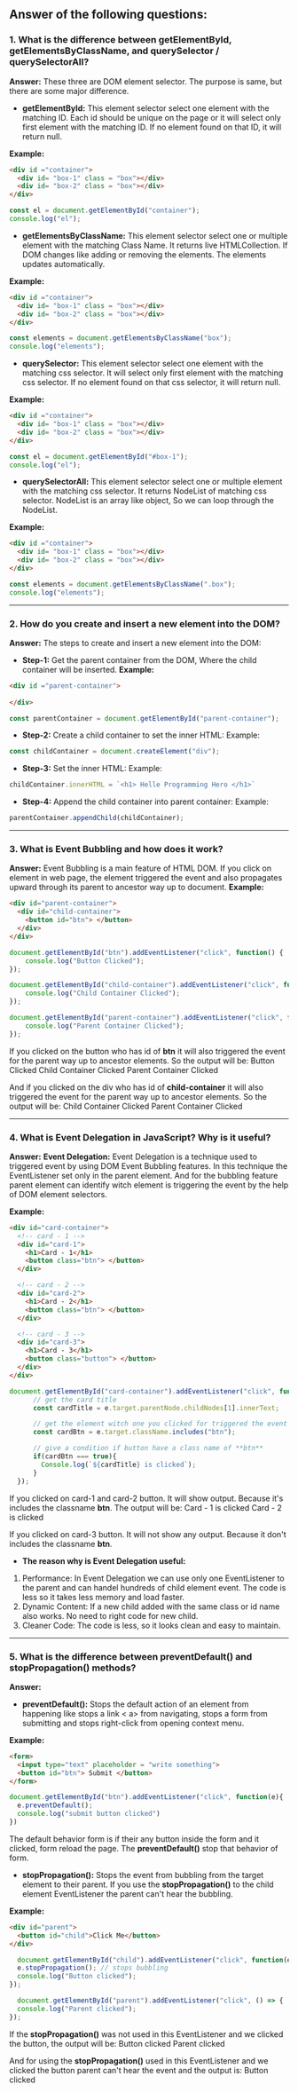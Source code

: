 ## Answer of the following questions:

### 1. What is the difference between **getElementById, getElementsByClassName, and querySelector / querySelectorAll**?

**Answer:** These three are DOM element selector. The purpose is same, but there are some major difference.

- **getElementById:** This element selector select one element with the matching ID. Each id should be unique on the page or it will select only first element with the matching ID. If no element found on that ID, it will return null.

**Example:**
```html
<div id ="container">
  <div id= "box-1" class = "box"></div>
  <div id= "box-2" class = "box"></div>
</div>
```
```javascript
const el = document.getElementById("container");
console.log("el");
```

- **getElementsByClassName:** This element selector select one or multiple element with the matching Class Name. It returns live HTMLCollection. If DOM changes like adding or removing the elements. The elements updates automatically.

**Example:**
```html
<div id ="container">
  <div id= "box-1" class = "box"></div>
  <div id= "box-2" class = "box"></div>
</div>
```

```javascript
const elements = document.getElementsByClassName("box");
console.log("elements");
```

- **querySelector:** This element selector select one element with the matching css selector. It will select only first element with the matching css selector. If no element found on that css selector, it will return null.

**Example:**
```html
<div id ="container">
  <div id= "box-1" class = "box"></div>
  <div id= "box-2" class = "box"></div>
</div>
```

```javascript
const el = document.getElementById("#box-1");
console.log("el");
```

- **querySelectorAll:** This element selector select one or multiple element with the matching css selector. It returns NodeList of matching css selector. NodeList is an array like object, So we can loop through the NodeList.

**Example:**

```html
<div id ="container">
  <div id= "box-1" class = "box"></div>
  <div id= "box-2" class = "box"></div>
</div>
```

```javascript
const elements = document.getElementsByClassName(".box");
console.log("elements");
```

---

### 2. How do you **create and insert a new element into the DOM**?

**Answer:** The steps to create and insert a new element into the DOM:

- **Step-1:** Get the parent container from the DOM, Where the child container will be inserted.
**Example:**
```html
<div id ="parent-container">
 
</div>
```
```javascript
const parentContainer = document.getElementById("parent-container");
```

- **Step-2:** Create a child container to set the inner HTML:
Example: 
```javascript
const childContainer = document.createElement("div");
```

- **Step-3:** Set the inner HTML:
Example: 
```javascript
childContainer.innerHTML = `<h1> Helle Programming Hero </h1>`
```

- **Step-4:** Append the child container into parent container:
Example: 
```javascript
parentContainer.appendChild(childContainer);
```

---

### 3. What is **Event Bubbling** and how does it work?

**Answer:** Event Bubbling is a main feature of HTML DOM. If you click on element in web page, the element triggered the event and also propagates upward through its parent to ancestor way up to document.
**Example:** 
```html
<div id="parent-container">
  <div id="child-container">
    <button id="btn"> </button>
  </div>
</div>
```

```javascript
document.getElementById("btn").addEventListener("click", function() {
    console.log("Button Clicked");
});

document.getElementById("child-container").addEventListener("click", function() {
    console.log("Child Container Clicked");
});

document.getElementById("parent-container").addEventListener("click", function() {
    console.log("Parent Container Clicked");
});
```


If you clicked on the button who has id of **btn** it will also triggered the event for the parent way up to ancestor elements. So the output will be:
Button Clicked
Child Container Clicked
Parent Container Clicked

And if you clicked on the div who has id of **child-container** it will also triggered the event for the parent way up to ancestor elements. So the output will be:
Child Container Clicked
Parent Container Clicked

---

### 4. What is **Event Delegation** in JavaScript? Why is it useful?

**Answer:** 
**Event Delegation:** Event Delegation is a technique used to triggered event by using DOM Event Bubbling features. In this technique the EventListener set only in the parent element. And for the bubbling feature parent element can identify witch element is triggering the event by the help of DOM element selectors.

**Example:**
```html
<div id="card-container">
  <!-- card - 1 -->
  <div id="card-1">
    <h1>Card - 1</h1>
    <button class="btn"> </button>
  </div>

  <!-- card - 2 -->
  <div id="card-2">
    <h1>Card - 2</h1>
    <button class="btn"> </button>
  </div>

  <!-- card - 3 -->
  <div id="card-3">
    <h1>Card - 3</h1>
    <button class="button"> </button>
  </div>
</div>
```

```javascript
document.getElementById("card-container").addEventListener("click", function(e) {
      // get the card title
      const cardTitle = e.target.parentNode.childNodes[1].innerText;

      // get the element witch one you clicked for triggered the event
      const cardBtn = e.target.className.includes("btn");

      // give a condition if button have a class name of **btn** 
      if(cardBtn === true){
        Console.log(`${cardTitle} is clicked`);
      }
  });
```

If you clicked on card-1 and card-2 button. It will show output. Because it's includes the classname **btn**. The output will be:
Card - 1 is clicked
Card - 2 is clicked

If you clicked on card-3 button. It will not show any output. Because it don't includes the classname **btn**.

- **The reason why is Event Delegation useful:**
1. Performance: In Event Delegation we can use only one EventListener to the parent and can handel hundreds of child element event. The code is less so it takes less memory and load faster.
2. Dynamic Content: If a new child added with the same class or id name also works. No need to right code for new child.
3. Cleaner Code: The code is less, so it looks clean and easy to maintain.

---

### 5. What is the difference between **preventDefault() and stopPropagation()** methods?

**Answer:**
- **preventDefault():** Stops the default action of an element from happening like stops a link < a> from navigating, stops a form from submitting and stops right-click from opening context menu.

**Example:**
```html
<form>
  <input type="text" placeholder = "write something">
  <button id="btn"> Submit </button>
</form>
```

```javascript
document.getElementById("btn").addEventListener("click", function(e){
  e.preventDefault();
  console.log("submit button clicked")
})
```

The default behavior form is if their any button inside the form and it clicked, form reload the page. The **preventDefault()** stop that behavior of form.

- **stopPropagation():** Stops the event from bubbling from the target element to their parent. If you use the **stopPropagation()** to the child element EventListener the parent can't hear the bubbling.

**Example:**
```html
<div id="parent">
  <button id="child">Click Me</button>
</div>
```

```javascript
  document.getElementById("child").addEventListener("click", function(e) {
  e.stopPropagation(); // stops bubbling
  console.log("Button clicked");
});

  document.getElementById("parent").addEventListener("click", () => {
  console.log("Parent clicked");
});
```

If the **stopPropagation()** was not used in this EventListener and we clicked the button, the output will be:
Button clicked
Parent clicked

And for using the **stopPropagation()** used in this EventListener and we clicked the button parent can't hear the event and the output is:
Button clicked

